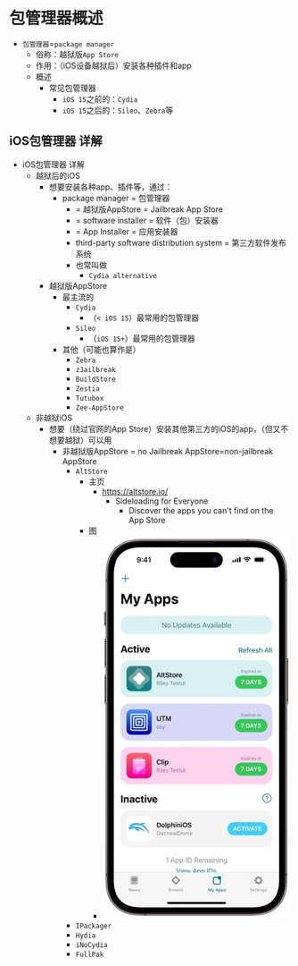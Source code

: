 # 包管理器概述

* `包管理器`=`package manager`
  * 俗称：越狱版`App Store`
  * 作用：（iOS设备越狱后）安装各种插件和app
  * 概述
    * 常见包管理器
      * `iOS 15`之前的：`Cydia`
      * `iOS 15`之后的：`Sileo`、`Zebra`等

## iOS包管理器 详解

* iOS包管理器 详解
  * 越狱后的iOS
    * 想要安装各种app、插件等，通过：
      * package manager = 包管理器
        * = 越狱版AppStore = Jailbreak App Store
        * = software installer = 软件（包）安装器
        * = App Installer = 应用安装器
        * third-party software distribution system = 第三方软件发布系统
        * 也常叫做
          * `Cydia alternative`
    * 越狱版AppStore
      * 最主流的
        * `Cydia`
          * （`< iOS 15`）最常用的包管理器
        * `Sileo`
          * （`iOS 15+`）最常用的包管理器
      * 其他（可能也算作是）
        * `Zebra`
        * `zJailbreak`
        * `BuildStore`
        * `Zestia`
        * `Tutubox`
        * `Zee-AppStore`
  * 非越狱iOS
    * 想要（绕过官网的App Store）安装其他第三方的iOS的app，（但又不想要越狱）可以用
      * 非越狱版AppStore = no Jailbreak AppStore=non-jailbreak AppStore
        * `AltStore`
          * 主页
            * https://altstore.io/
              * Sideloading for Everyone
                * Discover the apps you can't find on the App Store
          * 图
            * ![non_jb_appstore_altstore](../assets/img/non_jb_appstore_altstore.jpg)
        * `IPackager`
        * `Hydia`
        * `iNoCydia`
        * `FullPak`
